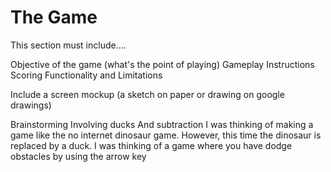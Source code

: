 # The Game
This section must include....

  Objective of the game (what's the point of playing)
  Gameplay Instructions
  Scoring 
  Functionality and Limitations

Include a screen mockup (a sketch on paper or drawing on google drawings)

Brainstorming
  Involving ducks
  And subtraction
  I was thinking of making a game like the no internet dinosaur game. However, this time the dinosaur is replaced by a duck. 
  I was thinking of a game where you have dodge obstacles by using the arrow key
